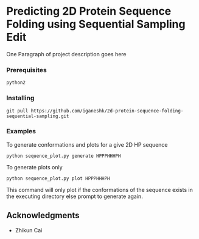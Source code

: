 # Predicting 2D Protein Sequence Folding using Sequential Sampling Edit

One Paragraph of project description goes here

### Prerequisites

```
python2
```
### Installing
```
git pull https://github.com/iganeshk/2d-protein-sequence-folding-sequential-sampling.git
```
### Examples

To generate conformations and plots for a give 2D HP sequence

```
python sequence_plot.py generate HPPPHHHPH
```

To generate plots only
```
python sequence_plot.py plot HPPPHHHPH
```
This command will only plot if the conformations of the sequence exists in the executing directory else prompt to generate again.

## Acknowledgments

* Zhikun Cai


